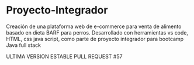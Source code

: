 # Proyecto-Integrador
Creación de una plataforma web de e-commerce para venta de alimento basado en  dieta BARF para perros. Desarrollado con herramientas vs code, HTML, css java script, como parte de proyecto integrador para bootcamp Java full stack

ULTIMA VERSION ESTABLE PULL REQUEST #57